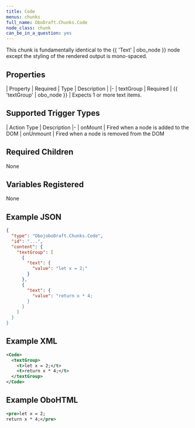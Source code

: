 ```yaml
---
title: Code
menus: chunks
full_name: OboDraft.Chunks.Code
node_class: chunk
can_be_in_a_question: yes
---
```

This chunk is fundamentally identical to the {{ 'Text' | obo_node }} node except the styling of the rendered output is mono-spaced.

## Properties

| Property | Required | Type | Description |
|-
| textGroup | Required | {{ 'textGroup' | obo_node }} | Expects 1 or more text items.

## Supported Trigger Types

| Action Type | Description
|-
| onMount | Fired when a node is added to the DOM
| onUnmount | Fired when a node is removed from the DOM

## Required Children

None

## Variables Registered

None

## Example JSON

```json
{
  "type": "ObojoboDraft.Chunks.Code",
  "id": "...",
  "content": {
    "textGroup": [
      {
        "text": {
          "value": "let x = 2;"
        }
      },
      {
        "text": {
          "value": "return x * 4;
        }
      }
    ]
  }
}
```

## Example XML

```xml
<Code>
  <textGroup>
    <t>let x = 2;</t>
    <t>return x * 4;</t>
  </textGroup>
</Code>
```

## Example OboHTML

```xml
<pre>let x = 2;
return x * 4;</pre>
```

